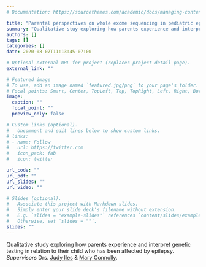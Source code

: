 ```yaml
---
# Documentation: https://sourcethemes.com/academic/docs/managing-content/

title: "Parental perspectives on whole exome sequencing in pediatric epilepsy"
summary: "Qualitative stuy exploring how parents experience and interpret genetic testing in relation to their child who has been affected by epilepsy."
authors: []
tags: []
categories: []
date: 2020-08-07T11:13:45-07:00

# Optional external URL for project (replaces project detail page).
external_link: ""

# Featured image
# To use, add an image named `featured.jpg/png` to your page's folder.
# Focal points: Smart, Center, TopLeft, Top, TopRight, Left, Right, BottomLeft, Bottom, BottomRight.
image:
  caption: ""
  focal_point: ""
  preview_only: false

# Custom links (optional).
#   Uncomment and edit lines below to show custom links.
# links:
# - name: Follow
#   url: https://twitter.com
#   icon_pack: fab
#   icon: twitter

url_code: ""
url_pdf: ""
url_slides: ""
url_video: ""

# Slides (optional).
#   Associate this project with Markdown slides.
#   Simply enter your slide deck's filename without extension.
#   E.g. `slides = "example-slides"` references `content/slides/example-slides.md`.
#   Otherwise, set `slides = ""`.
slides: ""
---
```


Qualitative study exploring how parents experience and interpret genetic testing in relation to their child who has been affected by epilepsy. _Supervisors_ Drs. [Judy Iles](https://neuroethics.med.ubc.ca/people-2/) & [Mary Connolly](https://www.bcchr.ca/mconnolly).

